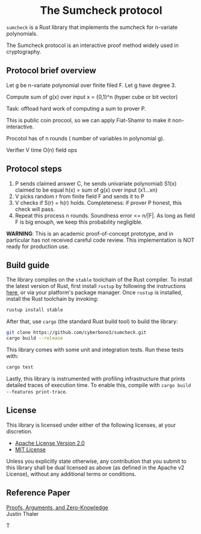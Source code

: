 <h1 align="center">The Sumcheck protocol</h1>

`sumcheck` is a Rust library that implements the sumcheck for n-variate polynomials. 

The Sumcheck protocol is an interactive proof method widely used in cryptography.

## Protocol brief overview
Let g be n-variate polynomial over finite filed F. Let g have degree 3.

Compute sum of g(x) over input x = {0,1}^n (hyper cube or bit vector)

Task: offload hard work of computing a sum to prover P.

This is public coin procool, so we can apply Fiat-Shamir to make it non-interactive.

Procotol has of n rounds ( number of variables in polynomial g).

Verifier V time O(n) field ops

## Protocol steps
1. P sends claimed answer C, he sends univariate polynomial) S1(x) claimed to be equal h(x)  = sum of g(x) over input (x1...xn)
2. V picks random r from finite field F and sends it to P
3. V checks if S(r) = h(r) holds. Completeness: if prover P honest, this check will pass.
4. Repeat this process n rounds. Soundness error <= n/|F|. As long as field F is big enouph, we keep this probability negligible.

**WARNING**: This is an academic proof-of-concept prototype, and in particular has not received careful code review. This implementation is NOT ready for production use.

## Build guide

The library compiles on the `stable` toolchain of the Rust compiler. To install the latest version of Rust, first install `rustup` by following the instructions [here](https://rustup.rs/), or via your platform's package manager. Once `rustup` is installed, install the Rust toolchain by invoking:
```bash
rustup install stable
```

After that, use `cargo` (the standard Rust build tool) to build the library:
```bash
git clone https://github.com/cyberbono3/sumcheck.git
cargo build --release
```

This library comes with some unit and integration tests. Run these tests with:
```bash
cargo test
```

Lastly, this library is instrumented with profiling infrastructure that prints detailed traces of execution time. To enable this, compile with `cargo build --features print-trace`.

## License

This library is licensed under either of the following licenses, at your discretion.

* [Apache License Version 2.0](LICENSE-APACHE)
* [MIT License](LICENSE-MIT)

Unless you explicitly state otherwise, any contribution that you submit to this library shall be dual licensed as above (as defined in the Apache v2 License), without any additional terms or conditions.

## Reference Paper
[Proofs, Arguments, and Zero-Knowledge](https://people.cs.georgetown.edu/jthaler/ProofsArgsAndZK.pdf) <br/>
Justin Thaler







T
